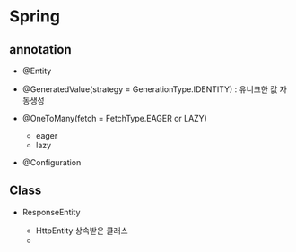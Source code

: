 # Spring

## annotation
- @Entity
- @GeneratedValue(strategy =  GenerationType.IDENTITY) : 유니크한 값 자동생성

- @OneToMany(fetch = FetchType.EAGER or LAZY)
    - eager 
    - lazy 
- @Configuration

## Class
- ResponseEntity<T>
    - HttpEntity 상속받은 클래스
    - 